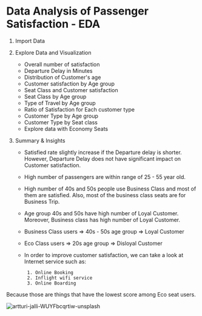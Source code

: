 # Data Analysis of Passenger Satisfaction - EDA

1. Import Data
2. Explore Data and Visualization
      - Overall number of satisfaction
      - Departure Delay in Minutes
      - Distribution of Customer's age
      - Customer satisfaction by Age group
      - Seat Class and Customer satisfaction
      - Seat Class by Age group
      - Type of Travel by Age group
      - Ratio of Satisfaction for Each customer type
      - Customer Type by Age group
      - Customer Type by Seat class
      - Explore data with Economy Seats

3. Summary & Insights
      - Satisfied rate slightly increase if the Departure delay is shorter. However, Departure Delay does not have significant impact on Customer satisfaction.
      - High number of passengers are within range of 25 - 55 year old.
      - High number of 40s and 50s people use Business Class and most of them are satisfied. Also, most of the business class seats are for Business Trip.
      - Age group 40s and 50s have high number of Loyal Customer. Moreover, Business class has high number of Loyal Customer.
      - Business Class users => 40s - 50s age group => Loyal Customer
      - Eco Class users => 20s age group => Disloyal Customer
      - In order to improve customer satisfaction, we can take a look at Internet service such as: 
      
             1. Online Booking
             2. Inflight wifi service
             3. Online Boarding
Because those are things that have the lowest score among Eco seat users.

![artturi-jalli-WUYFbcqrtiw-unsplash](https://user-images.githubusercontent.com/85041697/128446444-04b85407-7e59-4e88-953c-e6cb6dda7b08.jpg)

